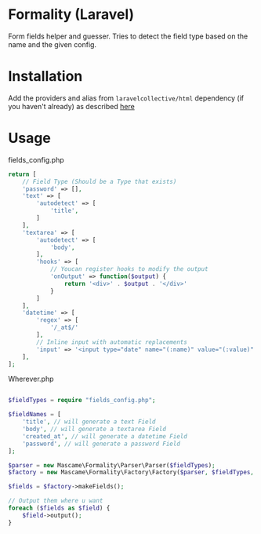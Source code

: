 # Formality (Laravel)

Form fields helper and guesser. Tries to detect the field type based on the name and the given config.

# Installation

Add the providers and alias from `laravelcollective/html` dependency (if you haven't already) as described [here](https://laravelcollective.com/docs/5.2/html)

# Usage

fields_config.php
```php
return [
    // Field Type (Should be a Type that exists)
    'password' => [],
    'text' => [
        'autodetect' => [
            'title',  
        ]
    ],
    'textarea' => [
        'autodetect' => [
            'body',  
        ],
        'hooks' => [
            // Youcan register hooks to modify the output
            'onOutput' => function($output) {
                return '<div>' . $output . '</div>'
            }
        ]
    ],
    'datetime' => [
        'regex' => [
            '/_at$/'
        ],
        // Inline input with automatic replacements
        'input' => '<input type="date" name="(:name)" value="(:value)" placeholder="(:label)">'
    ],
];
```

Wherever.php
```php

$fieldTypes = require "fields_config.php";

$fieldNames = [
    'title', // will generate a text Field
    'body', // will generate a textarea Field
    'created_at', // will generate a datetime Field
    'password', // will generate a password Field
];

$parser = new Mascame\Formality\Parser\Parser($fieldTypes);
$factory = new Mascame\Formality\Factory\Factory($parser, $fieldTypes, ['should-be-a-text-field']);

$fields = $factory->makeFields();

// Output them where u want
foreach ($fields as $field) {
    $field->output();
}

```